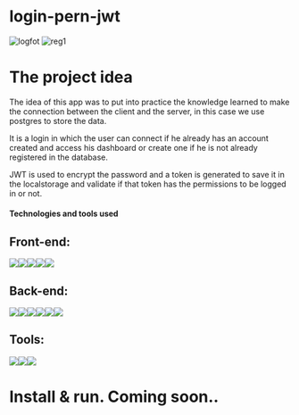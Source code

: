 # login-pern-jwt
![logfot](https://user-images.githubusercontent.com/99894721/234041960-880df35a-b1bb-4df2-98ff-c424f9efd243.png)
![reg1](https://user-images.githubusercontent.com/99894721/234042134-413adbce-60d8-44a6-aeac-edcc6a436433.png)

<h1>The project idea</h1>

<p>
The idea of this app was to put into practice the knowledge learned to make the connection between the client and the server, in this case we use postgres to store the data.</p>

<p>It is a login in which the user can connect if he already has an account created and access his dashboard or create one if he is not already registered in the database.</p>

<p>JWT is used to encrypt the password and a token is generated to save it in the localstorage and validate if that token has the permissions to be logged in or not.</p>

<h4>Technologies and tools used</h4>

<h2>Front-end:</h2>
<div style="display: flex">
<img src="https://img.shields.io/badge/-HTML5-E34F26?style=flat&logo=html5&logoColor=white">
<img src="https://img.shields.io/badge/-CSS3-1572B6?style=flat&logo=css3&logoColor=white">
<img src="https://img.shields.io/badge/-JavaScript-eed718?style=flat&logo=javascript&logoColor=ffffff">
<img src="https://img.shields.io/badge/-React-000000?style=flat&logo=react&logoColor=00c8ff">
<img src="https://img.shields.io/badge/-Bootstrap-6c25be?style=flat&logo=bootstrap&logoColor=ffffff">
</div>


<h2>Back-end:</h2>
<div style="display: flex">
<img src="http://img.shields.io/badge/-PostgreSQL-3366ff?style=flat&logo=PostgreSQL&logoColor=white">
<img src="https://img.shields.io/badge/-Express.js-787878?style=flat">
<img src="https://img.shields.io/badge/-Node.js-3C873A?style=flat&logo=Node.js&logoColor=white">
<img src="http://img.shields.io/badge/-Git-F1502F?style=flat&logo=git&logoColor=FFFFFF">
<img src="http://img.shields.io/badge/-Github-000000?style=flat&logo=github&logoColor=FFFFFF">
<img src="http://img.shields.io/badge/-VS%20Code-007ACC?style=flat&logo=visual%20studio%20code&logoColor=white">
</div>


<h2>Tools:</h2>
<div style="display: flex">
<img src="http://img.shields.io/badge/-Git-F1502F?style=flat&logo=git&logoColor=FFFFFF">
<img src="http://img.shields.io/badge/-Github-000000?style=flat&logo=github&logoColor=FFFFFF">
<img src="http://img.shields.io/badge/-VS%20Code-007ACC?style=flat&logo=visual%20studio%20code&logoColor=white">
</div>

<h1>Install & run. Coming soon..</h1>
